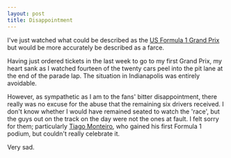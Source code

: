 ```yaml
---
layout: post
title: Disappointment
---
```


I've just watched what could be described as the [US Formula 1 Grand
Prix](https://news.bbc.co.uk/sport1/hi/motorsport/formula_one/4109148.stm) but
would be more accurately be described as a farce.


Having just ordered tickets in the last week to go to my first Grand Prix, my
heart sank as I watched fourteen of the twenty cars peel into the pit lane at
the end of the parade lap. The situation in Indianapolis was entirely avoidable.


However, as sympathetic as I am to the fans' bitter disappointment, there really
was no excuse for the abuse that the remaining six drivers received. I don't
know whether I would have remained seated to watch the 'race', but the guys out
on the track on the day were not the ones at fault. I felt sorry for them;
particularly [Tiago Monteiro](https://www.tiagoracing.com/), who gained his first
Formula 1 podium, but couldn't really celebrate it.


Very sad.
